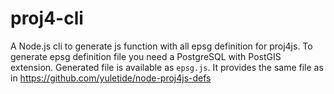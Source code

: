 # proj4-cli

A Node.js cli to generate js function with all epsg definition for proj4js.
To generate epsg definition file you need a PostgreSQL with PostGIS extension.
Generated file is available as `epsg.js`.
It provides the same file as in https://github.com/yuletide/node-proj4js-defs